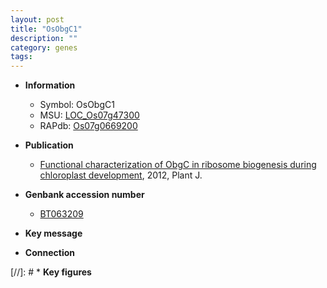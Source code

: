 ```yaml
---
layout: post
title: "OsObgC1"
description: ""
category: genes
tags: 
---
```


* **Information**  
    + Symbol: OsObgC1  
    + MSU: [LOC_Os07g47300](http://rice.plantbiology.msu.edu/cgi-bin/ORF_infopage.cgi?orf=LOC_Os07g47300)  
    + RAPdb: [Os07g0669200](http://rapdb.dna.affrc.go.jp/viewer/gbrowse_details/irgsp1?name=Os07g0669200)  

* **Publication**  
    + [Functional characterization of ObgC in ribosome biogenesis during chloroplast development](http://www.ncbi.nlm.nih.gov/pubmed?term=Functional+characterization+of+ObgC+in+ribosome+biogenesis+during+chloroplast+development%5BTitle%5D), 2012, Plant J.

* **Genbank accession number**  
    + [BT063209](http://www.ncbi.nlm.nih.gov/nuccore/BT063209)

* **Key message**  

* **Connection**  

[//]: # * **Key figures**  



